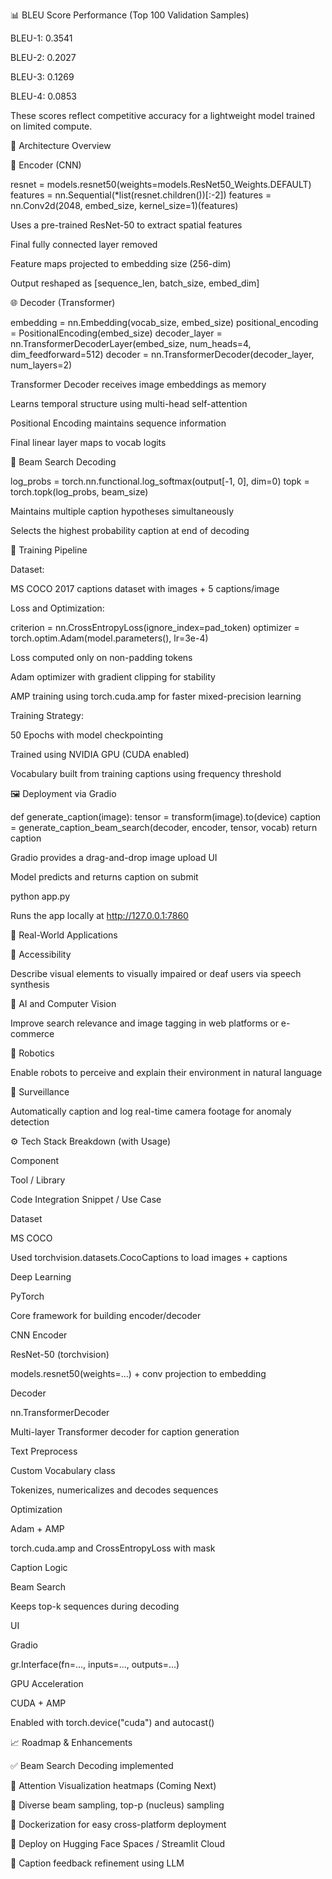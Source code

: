 📊 BLEU Score Performance (Top 100 Validation Samples)

BLEU-1: 0.3541

BLEU-2: 0.2027

BLEU-3: 0.1269

BLEU-4: 0.0853

These scores reflect competitive accuracy for a lightweight model trained on limited compute.

🧰 Architecture Overview

🔢 Encoder (CNN)

resnet = models.resnet50(weights=models.ResNet50_Weights.DEFAULT)
features = nn.Sequential(*list(resnet.children())[:-2])
features = nn.Conv2d(2048, embed_size, kernel_size=1)(features)

Uses a pre-trained ResNet-50 to extract spatial features

Final fully connected layer removed

Feature maps projected to embedding size (256-dim)

Output reshaped as [sequence_len, batch_size, embed_dim]

🌐 Decoder (Transformer)

embedding = nn.Embedding(vocab_size, embed_size)
positional_encoding = PositionalEncoding(embed_size)
decoder_layer = nn.TransformerDecoderLayer(embed_size, num_heads=4, dim_feedforward=512)
decoder = nn.TransformerDecoder(decoder_layer, num_layers=2)

Transformer Decoder receives image embeddings as memory

Learns temporal structure using multi-head self-attention

Positional Encoding maintains sequence information

Final linear layer maps to vocab logits

🧠 Beam Search Decoding

log_probs = torch.nn.functional.log_softmax(output[-1, 0], dim=0)
topk = torch.topk(log_probs, beam_size)

Maintains multiple caption hypotheses simultaneously

Selects the highest probability caption at end of decoding

🚀 Training Pipeline

Dataset:

MS COCO 2017 captions dataset with images + 5 captions/image

Loss and Optimization:

criterion = nn.CrossEntropyLoss(ignore_index=pad_token)
optimizer = torch.optim.Adam(model.parameters(), lr=3e-4)

Loss computed only on non-padding tokens

Adam optimizer with gradient clipping for stability

AMP training using torch.cuda.amp for faster mixed-precision learning

Training Strategy:

50 Epochs with model checkpointing

Trained using NVIDIA GPU (CUDA enabled)

Vocabulary built from training captions using frequency threshold

🖼️ Deployment via Gradio

def generate_caption(image):
    tensor = transform(image).to(device)
    caption = generate_caption_beam_search(decoder, encoder, tensor, vocab)
    return caption

Gradio provides a drag-and-drop image upload UI

Model predicts and returns caption on submit

python app.py

Runs the app locally at http://127.0.0.1:7860

📲 Real-World Applications

🧏 Accessibility

Describe visual elements to visually impaired or deaf users via speech synthesis

🧠 AI and Computer Vision

Improve search relevance and image tagging in web platforms or e-commerce

🚗 Robotics

Enable robots to perceive and explain their environment in natural language

🔐 Surveillance

Automatically caption and log real-time camera footage for anomaly detection

⚙️ Tech Stack Breakdown (with Usage)

Component

Tool / Library

Code Integration Snippet / Use Case

Dataset

MS COCO

Used torchvision.datasets.CocoCaptions to load images + captions

Deep Learning

PyTorch

Core framework for building encoder/decoder

CNN Encoder

ResNet-50 (torchvision)

models.resnet50(weights=...) + conv projection to embedding

Decoder

nn.TransformerDecoder

Multi-layer Transformer decoder for caption generation

Text Preprocess

Custom Vocabulary class

Tokenizes, numericalizes and decodes sequences

Optimization

Adam + AMP

torch.cuda.amp and CrossEntropyLoss with mask

Caption Logic

Beam Search

Keeps top-k sequences during decoding

UI

Gradio

gr.Interface(fn=..., inputs=..., outputs=...)

GPU Acceleration

CUDA + AMP

Enabled with torch.device("cuda") and autocast()

📈 Roadmap & Enhancements

✅ Beam Search Decoding implemented

🔲 Attention Visualization heatmaps (Coming Next)

🔲 Diverse beam sampling, top-p (nucleus) sampling

🔲 Dockerization for easy cross-platform deployment

🔲 Deploy on Hugging Face Spaces / Streamlit Cloud

🔲 Caption feedback refinement using LLM
